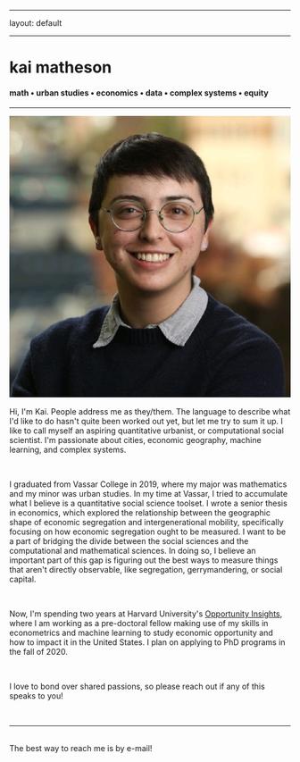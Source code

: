 ﻿---

layout: default

---


<div class="header-bar">

  <h1>kai matheson</h1>

  <h4>math &#8226; urban studies &#8226; economics &#8226; data &#8226; complex systems &#8226; equity</h4>

  <hr>

</div>



<img class="col one right" src="/img/prof_pic.jpg">




Hi, I'm Kai. People address me as they/them. The language to describe what I'd like to do hasn't quite been worked out yet, but let me try to sum it up. I like to call myself an aspiring quantitative urbanist, or computational social scientist. I'm passionate about cities, economic geography, machine learning, and complex systems.

<br/>

I graduated from Vassar College in 2019, where my major was mathematics and my minor was urban studies. In my time at Vassar, I tried to accumulate what I believe is a quantitative social science toolset. I wrote a senior thesis in economics, which explored the relationship between the geographic shape of economic segregation and intergenerational mobility, specifically focusing on how economic segregation ought to be measured. I want to be a part of bridging the divide between the social sciences and the computational and mathematical sciences. In doing so, I believe an important part of this gap is figuring out the best ways to measure things that aren't directly observable, like segregation, gerrymandering, or social capital. 

<br/>

Now, I'm spending two years at Harvard University's <a href="https://opportunityinsights.org/">Opportunity Insights</a>, where I am working as a pre-doctoral fellow making use of my skills in econometrics and machine learning to study economic opportunity and how to impact it in the United States. I plan on applying to PhD programs in the fall of 2020. 

<br/>

I love to bond over shared passions, so please reach out if any of this speaks to you! 



<br/>
<hr/>
<br/>
<span class="contacticon center">
	<a href="mailto:kaihartmatheson@gmail.com"><i class="fa fa-envelope-square"></i></a>
	<a href="https://github.com/kaimath" target="_blank"><i class="fa fa-github-square"></i></a>
	<a href="https://www.linkedin.com/in/kaimatheson" target="_blank"><i class="fa fa-linkedin-square"></i></a>
	<a href="https://twitter.com/mathematikai" target="_blank"><i class="fa fa-twitter-square"></i></a>
</span>

<div class="col three caption">
	The best way to reach me is by e-mail!
</div>


